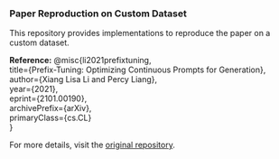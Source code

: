### Paper Reproduction on Custom Dataset

This repository provides implementations to reproduce the paper on a custom dataset.

**Reference:**
@misc{li2021prefixtuning,  
  title={Prefix-Tuning: Optimizing Continuous Prompts for Generation},  
  author={Xiang Lisa Li and Percy Liang},  
  year={2021},  
  eprint={2101.00190},  
  archivePrefix={arXiv},  
  primaryClass={cs.CL}  
}

For more details, visit the [original repository](https://github.com/XiangLi1999/PrefixTuning).
